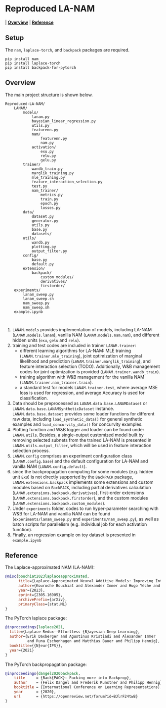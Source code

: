 # Reproduced LA-NAM
| **[Overview](#overview)**
| **[Reference](#Reference)**

## Setup
The `nam`, `laplace-torch`, and `backpack` packages are required. 
```
pip install nam
pip install laplace-torch
pip install backpack-for-pytorch
```
## Overview
The main project structure is shown below. 
    
```
Reproduced-LA-NAM/
    LANAM/
        models/
            lanam.py
            bayesian_linear_regression.py
            utils.py
            featurenn.py
            nam/
                featurenn.py
                nam.py
            activation/
                exu.py
                relu.py
                gelu.py
        trainer/
            wandb_train.py
            marglik_training.py
            mle_training.py
            feature_interaction_selection.py
            test.py
            nam_trainer/
                metrics.py
                train.py
                epoch.py
                losses.py
        data/
            dataset.py
            generator.py
            utils.py
            base.py
            datasets/
        utils/
            wandb.py
            plotting.py
            output_filter.py
        config/
            base.py
            default.py
        extension/
            backpack/
                custom_modules/
                derivatives/
                firstorder/
    experiments/
        lanam_sweep.py
        lanam_sweep.sh
        nam_sweep.py
        nam_sweep.sh
    example.ipynb
    
        
```
1. `LANAM.models` provides implementation of models, including LA-NAM (`LANAM.models.lanam`), vanilla NAM (`LANAM.models.nam.nam`), and different hidden units (`exu`, `gelu` and `relu`). 
2. training and test codes are included in trainer `LANAM.trainer`: 
    - different learning algorithms for LA-NAM: MLE training (`LANAM.trainer.mle_training`), joint optimization of marginal likelihood and prediction (`LANAM.trainer.marglik_training`), and feature interaction selection (TODO). Additionally, W&B management codes for joint optimization is provided (`LANAM.trainer.wandb_train`).
    - training algorithm with W&B management for the vanilla NAM (`LANAM.trainer.nam_trainer.train`).
    - a standard test for models `LANAM.trainer.test`, where average MSE loss is used for regression, and average Accuracy is used for classification.
3. Data should be preprocessed as `LANAM.data.base.LANAMDataset` or `LANAM.data.base.LANAMSyntheticDataset` instance. `LANAM.data.base.dataset` provides some loader functions for different raw data, including `load_synthetic_data()` for general synthetic examples and `load_concurvity_data()` for concurvity examples.
4. Plotting function and W&B logger and loader can be found under `LANAM.utils`. Besides, a single-output customized model built by removing selected subnets from the trained LA-NAM is presented in `LANAM.utils.output_filter`, which will be used in feature interaction selection process.
5. `LANAM.config` comprises an experiment configuration class (`LANAM.config.base`) and the default configuration for LA-NAM and vanilla NAM (`LANAM.config.default`). 
6. since the backpropagation computing for some modules (e.g. hidden unit `ExU`) is not directly supported by the `BackPACK` package, `LANAM.extensions.backpack` implements some extensions and custom modules based on `BackPACK`, including partial derivatives calculation (`LANAM.extensions.backpack.derivatives`), first-order extensions (`LANAM.extensions.backpack.firstorder`), and the custom modules (`LANAM.extensions.backpack.custom_modules`).
6. Under `experiments` folder, codes to run hyper-parameter searching with W&B for LA-NAM and vanilla NAM can be found (`experiments/lanam_sweep.py` and `experiments/nam_sweep.py`), as well as batch scripts for parallelism (e.g. individual job for each activation function).
7. Finally, an regression example on toy dataset is presented in `example.ipynb`

## Reference
The Laplace-approximated NAM (LA-NAM):
```bibtex
@misc{bouchiat2023laplaceapproximated,
      title={Laplace-Approximated Neural Additive Models: Improving Interpretability with Bayesian Inference}, 
      author={Kouroche Bouchiat and Alexander Immer and Hugo Yèche and Gunnar Rätsch and Vincent Fortuin},
      year={2023},
      eprint={2305.16905},
      archivePrefix={arXiv},
      primaryClass={stat.ML}
}
```
The PyTorch laplace package:
```bibtex
@inproceedings{laplace2021,
  title={Laplace Redux--Effortless {B}ayesian Deep Learning},
  author={Erik Daxberger and Agustinus Kristiadi and Alexander Immer 
          and Runa Eschenhagen and Matthias Bauer and Philipp Hennig},
  booktitle={{N}eur{IPS}},
  year={2021}
}
```
The PyTorch backpropagation package:
```bibtex
@inproceedings{dangel2020backpack,
    title     = {Back{PACK}: Packing more into Backprop},
    author    = {Felix Dangel and Frederik Kunstner and Philipp Hennig},
    booktitle = {International Conference on Learning Representations},
    year      = {2020},
    url       = {https://openreview.net/forum?id=BJlrF24twB}
}
```
